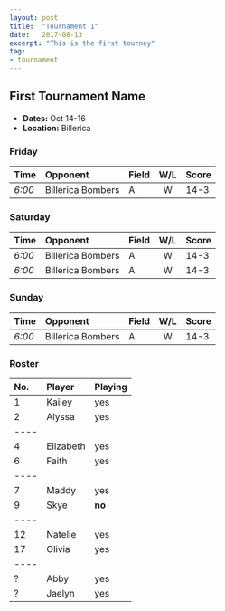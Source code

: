 ```yaml
---
layout: post
title:  "Tournament 1"
date:   2017-08-13
excerpt: "This is the first tourney"
tag:
- tournament
---
```


## First Tournament Name
* **Dates:** Oct 14-16
* **Location:** Billerica

### Friday

| Time | Opponent | Field | W/L | Score |
|:---|:---|:---|:---:|:---|
| *6:00* | Billerica Bombers | A | W | 14-3 |

### Saturday

| Time | Opponent | Field | W/L | Score |
|:---|:---|:---|:---:|:---|
|*6:00*|Billerica Bombers| A| W | 14-3 |
|*6:00*|Billerica Bombers| A| W | 14-3 |

### Sunday

| Time | Opponent | Field | W/L | Score |
|:---|:---|:---|:---:|:---|
|*6:00*|Billerica Bombers| A| W | 14-3 |

### Roster

|No.|Player|Playing|
|:---|:---|:---|
|1|Kailey|yes|
|2|Alyssa|yes|
|----
|4|Elizabeth|yes|
|6|Faith|yes|
|----
|7|Maddy|yes|
|9|Skye|**no**|
|----
|12|Natelie|yes|
|17|Olivia|yes|
|----
|?|Abby|yes|
|?|Jaelyn|yes|
